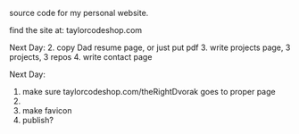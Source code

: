 source code for my personal website.

find the site at: taylorcodeshop.com


Next Day:
2. copy Dad resume page, or just put pdf
3. write projects page, 3 projects, 3 repos
4. write contact page

Next Day:
1. make sure taylorcodeshop.com/theRightDvorak goes to proper page
2. 
3. make favicon
4. publish?
